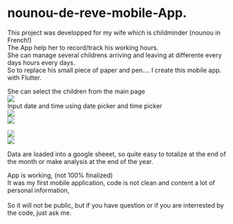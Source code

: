 # nounou-de-reve-mobile-App.
This project was developped for my wife which is childminder (nounou in French!) <br>
The App help her to record/track his working hours. <br>
She can manage several childrens arriving and leaving at differente every days hours every days.<br>
So to replace his small piece of paper and pen…. I create this mobile app. with Flutter.<br>

She can select the children from the main page<br>
<img src="./img 01.JPG"> <br>
Input date and time using date picker and time picker <br>
<img src="./img 02.JPG">
<br>
<img src="./img 03.JPG">

<img src="./img 04.JPG">
<br>
<img src="./img 05.JPG">

Data are loaded into a google sheeet, so quite easy to totalize at the end of the month or make analysis at the end of the year.  

App is working, (not 100% finalized) <br>
It was my first mobile application, code is not clean and content a lot of personal information,<br>
<br>
So it will not be public, but if you have question or if you are interrested by the code, just ask me.

